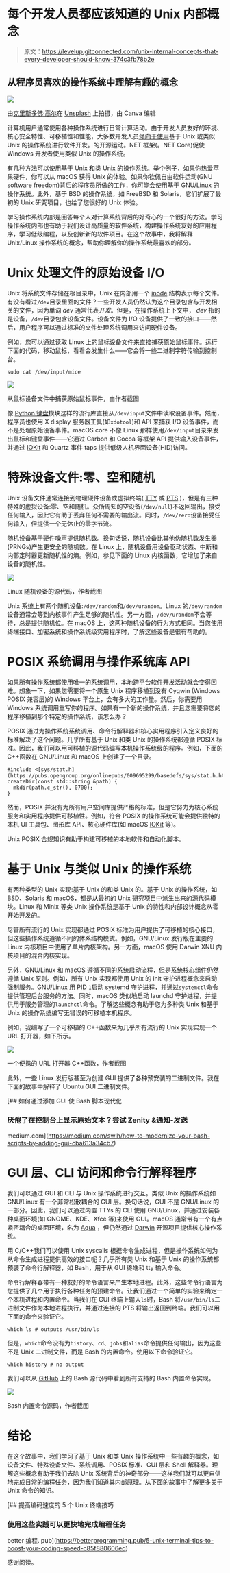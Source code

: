 # 每个开发人员都应该知道的 Unix 内部概念

> 原文：<https://levelup.gitconnected.com/unix-internal-concepts-that-every-developer-should-know-374c3fb78b2e>

## 从程序员喜欢的操作系统中理解有趣的概念

![](img/924fd16b47fedbc46a2bde6ab4b5245b.png)

由[克里斯多佛·高尔](https://unsplash.com/@cgower?utm_source=unsplash&utm_medium=referral&utm_content=creditCopyText)在 [Unsplash](https://unsplash.com/s/photos/coding?utm_source=unsplash&utm_medium=referral&utm_content=creditCopyText) 上拍摄，由 Canva 编辑

计算机用户通常使用各种操作系统进行日常计算活动。由于开发人员友好的环境、核心安全特性、可移植性和性能，大多数开发人员[倾向于使用](https://medium.com/swlh/why-i-switched-to-linux-after-using-windows-for-10-years-247de78058ef)基于 Unix 或类似 Unix 的操作系统进行软件开发。的开源运动。NET 框架(。NET Core)促使 Windows 开发者使用类似 Unix 的操作系统。

有几种方法可以使用基于 Unix 和类 Unix 的操作系统。举个例子，如果你热爱苹果硬件，你可以从 macOS 获得 Unix 的体验。如果你钦佩自由软件运动(GNU software freedom)背后的程序员所做的工作，你可能会使用基于 GNU/Linux 的操作系统。此外，基于 BSD 的操作系统，如 FreeBSD 和 Solaris，它们扩展了最初的 Unix 研究项目，也给了您很好的 Unix 体验。

学习操作系统内部是回答每个人对计算系统背后的好奇心的一个很好的方法。学习操作系统内部也有助于我们设计高质量的软件系统，构建操作系统友好的应用程序，学习低级编程，以及创新新的软件项目。在这个故事中，我将解释 Unix/Linux 操作系统的概念，帮助你理解你的操作系统最喜欢的部分。

# Unix 处理文件的原始设备 I/O

Unix 将系统文件存储在根目录中，Unix 在内部用一个 [inode](https://en.wikipedia.org/wiki/Inode) 结构表示每个文件。有没有看过`/dev`目录里面的文件？一些开发人员仍然认为这个目录包含与开发相关的文件，因为单词 *dev* 通常代表*开发*。但是，在操作系统上下文中， *dev* 指的是设备，`/dev`目录包含设备文件。设备文件为 I/O 设备提供了一致的接口——然后，用户程序可以通过标准的文件处理系统调用来访问硬件设备。

例如，您可以通过读取 Linux 上的鼠标设备文件来直接捕获原始鼠标事件。运行下面的代码，移动鼠标，看看会发生什么——它会将一些二进制字符传输到控制台。

```
sudo cat /dev/input/mice
```

![](img/49d159302858c234870e70a786ffa61d.png)

从鼠标设备文件中捕获原始鼠标事件，由作者截图

像 [Python 键盘](https://github.com/boppreh/keyboard)模块这样的流行库直接从`/dev/input`文件中读取设备事件。然而，程序员也使用 X display 服务器工具(如`xdotool`)和 API 来捕获 I/O 设备事件，而不是处理原始设备事件。macOS core 不像 Linux 那样使用`/dev/input`目录来发出鼠标和键盘事件——它通过 Carbon 和 Cocoa 等框架 API 提供输入设备事件，并通过 [IOKit](https://developer.apple.com/documentation/iokit) 和 Quartz 事件 taps 提供低级人机界面设备(HID)访问。

# 特殊设备文件:零、空和随机

Unix 设备文件通常连接到物理硬件设备或虚拟终端( [TTY](https://en.wikipedia.org/wiki/Tty_(Unix)) 或 [PTS](https://en.wikipedia.org/wiki/Pseudoterminal) )，但是有三种特殊的虚拟设备:零、空和随机。众所周知的空设备(`/dev/null`)不返回输出，接受任何输入，因此它有助于丢弃任何不需要的输出流。同时，`/dev/zero`设备接受任何输入，但提供一个无休止的零字节流。

随机设备基于硬件噪声提供随机数。换句话说，随机设备比其他伪随机数发生器(PRNGs)产生更安全的随机数。在 Linux 上，随机设备用设备驱动状态、中断和内部定时器更新随机性的熵。例如，参见下面的 Linux 内核函数，它增加了来自设备的随机性。

![](img/6236e1c5427cd206b68b874dfb432430.png)

Linux 随机设备的源代码，作者截图

Unix 系统上有两个随机设备:`/dev/random`和`/dev/urandom`。Linux 的`/dev/random`设备通常会等到内核事件产生足够的随机性。另一方面，`/dev/urandom`不会等待，总是提供随机位。在 macOS 上，这两种随机设备的行为方式相同。当您使用终端接口、加密系统和操作系统级实用程序时，了解这些设备是很有帮助的。

# POSIX 系统调用与操作系统库 API

如果所有操作系统都使用唯一的系统调用，本地跨平台软件开发活动就会变得困难。想象一下，如果您需要将一个原生 Unix 程序移植到没有 Cygwin (Windows POSIX 兼容层)的 Windows 平台上，会有多大的工作量。然后，你需要用 Windows 系统调用重写你的程序。如果有一个新的操作系统，并且您需要将您的程序移植到那个特定的操作系统，该怎么办？

POSIX 通过为操作系统系统调用、命令行解释器和核心实用程序引入定义良好的标准解决了这个问题。几乎所有基于 Unix 和类 Unix 的操作系统都遵循 POSIX 标准。因此，我们可以用可移植的源代码编写本机操作系统级的程序。例如，下面的 C++函数在 GNU/Linux 和 macOS 上创建了一个目录。

```
#include <[sys/stat.h](https://pubs.opengroup.org/onlinepubs/009695299/basedefs/sys/stat.h.html)>void createDir(const std::string &path) {
  mkdir(path.c_str(), 0700);
}
```

然而，POSIX 并没有为所有用户空间库提供严格的标准，但是它努力为核心系统服务和实用程序提供可移植性。例如，符合 POSIX 的操作系统可能会提供独特的本机 UI 工具包、图形库 API、核心硬件库(如 macOS [IOKit](https://developer.apple.com/documentation/iokit) 等)。

Unix POSIX 合规知识有助于构建可移植的本地软件和自动化脚本。

# 基于 Unix 与类似 Unix 的操作系统

有两种类型的 Unix 实现:基于 Unix 的和类 Unix 的。基于 Unix 的操作系统，如 BSD、Solaris 和 macOS，都是从最初的 Unix 研究项目中派生出来的源代码模块。Linux 和 Minix 等类 Unix 操作系统是基于 Unix 的特性和内部设计概念从零开始开发的。

尽管所有流行的 Unix 实现都通过 POSIX 标准为用户提供了可移植的核心接口，但这些操作系统遵循不同的体系结构模式。例如，GNU/Linux 发行版在主要的 Linux 内核项目中使用了单片内核架构。另一方面，macOS 使用 Darwin XNU 内核项目的混合内核实现。

另外，GNU/Linux 和 macOS 遵循不同的系统启动流程，但是系统核心组件仍然遵循 Unix 原则。例如，所有 Unix 实现都使用 Unix 的 init 守护进程概念来启动强制服务。GNU/Linux 用 PID `1`启动 systemd 守护进程，并通过`systemctl`命令提供管理后台服务的方法。同时，macOS 类似地启动 launchd 守护进程，并提供用于服务管理的`launchctl`命令。了解这些概念有助于您为多种类 Unix 和基于 Unix 的操作系统编写无错误的可移植本机程序。

例如，我编写了一个可移植的 C++函数来为几乎所有流行的 Unix 实现实现一个 URL 打开器，如下所示。

![](img/f3cca3bfaeb87402b8653a6add3aeb78.png)

一个便携的 URL 打开器 C++函数，作者截图

此外，一些 Linux 发行版甚至为创建 GUI 提供了各种预安装的二进制文件。我在下面的故事中解释了 Ubuntu GUI 二进制文件。

[](https://medium.com/swlh/how-to-modernize-your-bash-scripts-by-adding-gui-cba613a34cb7) [## 如何通过添加 GUI 使 Bash 脚本现代化

### 厌倦了在控制台上显示原始文本？尝试 Zenity &通知-发送

medium.com](https://medium.com/swlh/how-to-modernize-your-bash-scripts-by-adding-gui-cba613a34cb7) 

# GUI 层、CLI 访问和命令行解释程序

我们可以通过 GUI 和 CLI 与 Unix 操作系统进行交互。类似 Unix 的操作系统如 GNU/Linux 有一个非常松散耦合的 GUI 层。换句话说，GUI 不是 GNU/Linux 的一部分。因此，我们可以通过内置 TTYs 的 CLI 使用 GNU/Linux，并通过安装各种桌面环境(如 GNOME、KDE、Xfce 等)来使用 GUI。macOS 通常带有一个有点紧密耦合的桌面环境，名为 [Aqua](https://en.wikipedia.org/wiki/Aqua_(user_interface)) ，但仍然通过 [Darwin](https://github.com/apple/darwin-xnu) 开源项目提供核心操作系统。

用 C/C++我们可以使用 Unix syscalls 根据命令生成进程，但是操作系统如何为从命令生成进程提供高效的接口呢？几乎所有类 Unix 和基于 Unix 的操作系统都预装了命令行解释器，如 Bash，用于从 GUI 终端和 tty 输入命令。

命令行解释器带有一种友好的命令语言来产生本地进程。此外，这些命令行语言为您提供了几个用于执行各种任务的预建命令。让我们通过一个简单的实验来确定一个本机进程和内置命令。当我们在 GUI 终端上输入`ls`时，Bash 将`/usr/bin/ls`二进制文件作为本地进程执行，并通过连接的 PTS 将输出返回到终端。我们可以用下面的命令来验证它。

```
which ls # outputs /usr/bin/ls
```

但是，`which`命令没有为`history`、`cd`、`jobs`和`alias`命令提供任何输出，因为这些不是 Unix 二进制文件，而是 Bash 的内置命令。使用以下命令验证它。

```
which history # no output
```

我们可以从 [GitHub](https://github.com/bminor/bash/tree/master/builtins) 上的 Bash 源代码中看到所有支持的 Bash 内置命令实现。

![](img/f3d21e5819ce9211892ec955b93b8ffa.png)

Bash 内置命令源码，作者截图

# 结论

在这个故事中，我们学习了基于 Unix 和类 Unix 操作系统中一些有趣的概念，如设备文件、特殊设备文件、系统调用、POSIX 标准、GUI 层和 Shell 解释器。理解这些概念有助于我们去除 Unix 系统背后的神奇部分——这样我们就可以更自信地完成日常的编程任务，因为我们知道其内部原理。从下面的故事中了解更多关于 Unix 命令的知识。

[](https://betterprogramming.pub/5-unix-terminal-tips-to-boost-your-coding-speed-c85f880606ed) [## 提高编码速度的 5 个 Unix 终端技巧

### 使用这些实践可以更快地完成编程任务

better 编程. pub](https://betterprogramming.pub/5-unix-terminal-tips-to-boost-your-coding-speed-c85f880606ed) 

感谢阅读。